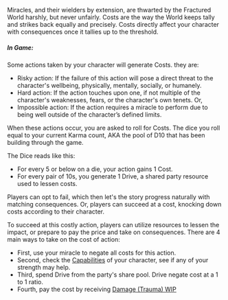 Miracles, and their wielders by extension, are thwarted by the Fractured World harshly, but never unfairly. Costs are the way the World keeps tally and strikes back equally and precisely. Costs directly affect your character with consequences once it tallies up to the threshold.
##### In Game: 
Some actions taken by your character will generate Costs. they are:
- Risky action: If the failure of this action will pose a direct threat to the character's wellbeing, physically, mentally, socially, or humanely.
- Hard action: If the action touches upon one, if not multiple of the character's weaknesses, fears, or the character's own tenets. Or, 
- Impossible action: If the action requires a miracle to perform due to being well outside of the character’s defined limits. 

When these actions occur, you are asked to roll for Costs. The dice you roll equal to your current Karma count, AKA the pool of D10 that has been building through the game. 

The Dice reads like this: 
- For every 5 or below on a die, your action gains 1 Cost.
- For every pair of 10s, you generate 1 Drive, a shared party resource used to lessen costs.

Players can opt to fail, which then let's the story progress naturally with matching consequences. Or, players can succeed at a cost, knocking down costs according to their character.

To succeed at this costly action, players can utilize resources to lessen the impact, or prepare to pay the price and take on consequences. There are 4 main ways to take on the cost of action: 
- First, use your miracle to negate all costs for this action.
- Second, check the [Capabilities](../2.%20Glossary/Capabilities.md) of your character, see if any of your strength may help.
- Third, spend Drive from the party's share pool. Drive negate cost at a 1 to 1 ratio.
- Fourth, pay the cost by receiving [Damage (Trauma) WIP](2.%20Glossary/Damage%20(Trauma)%20WIP.md)